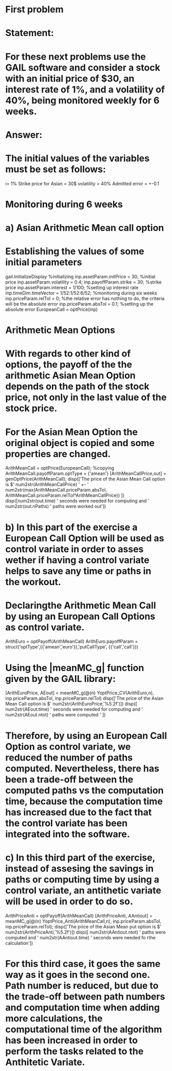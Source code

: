 # First problem

# Statement:
# For these next problems use the GAIL software and consider a stock with an initial price of $30, an interest rate of 1%, and a volatility of 40%, being monitored weekly for 6 weeks.

# Answer:

# The initial values of the variables must be set as follows:
i= 1% 
Strike price for Asian = 30$
volatility = 40%
Admitted error = +-0.1
# Monitoring during 6 weeks

# a) Asian Arithmetic Mean call option
# Establishing the values of some initial parameters

gail.InitializeDisplay %initializing
inp.assetParam.initPrice = 30; %initial price
inp.assetParam.volatility = 0.4; 
inp.payoffParam.strike = 30; %strike price
inp.assetParam.interest = 1/100; %setting up interest rate
inp.timeDim.timeVector = 1/52:1/52:6/52; %monitoring during six weeks
inp.priceParam.relTol = 0; %the relative error has nothing to do, the criteria will be the absolute error
inp.priceParam.absTol = 0.1; %setting up the absolute error
EuropeanCall = optPrice(inp)  


# Arithmetic Mean Options
# With regards to other kind of options, the payoff of the the arithmetic Asian Mean Option depends on the path of the stock price, not only in the last value of the stock price.  

# For the Asian Mean Option the original object is copied and some properties are changed.

ArithMeanCall = optPrice(EuropeanCall); %copying
ArithMeanCall.payoffParam.optType = {'amean'} 
[ArithMeanCallPrice,out] = genOptPrice(ArithMeanCall); 
disp(['The price of the Asian Mean Call option is $' num2str(ArithMeanCallPrice) ' +- ' num2str(max(ArithMeanCall.priceParam.absTol, ArithMeanCall.priceParam.relTol*ArithMeanCallPrice)) ])
disp([num2str(out.time) ' seconds were needed for computing and ' num2str(out.nPaths) ' paths were worked out']) 

# b) In this part of the exercise a European Call Option will be used as control variate in order to asses wether if having a control variate helps to save any time or paths in the workout. 

# Declaringthe Arithmetic Mean Call by using an European Call Options as control variate.

ArithEuro = optPayoff(ArithMeanCall)
ArithEuro.payoffParam = struct('optType',{{'amean','euro'}},'putCallType', {{'call','call'}}) 

# Using the |meanMC_g| function given by the GAIL library:

[ArithEuroPrice, AEout] = meanMC_g(@(n) YoptPrice_CV(ArithEuro,n), inp.priceParam.absTol, inp.priceParam.relTol)
disp(['The price of the Asian Mean Call option is $' num2str(ArithEuroPrice,'%5.2f')])
disp([ num2str(AEout.time) ' seconds were needed for computing and ' num2str(AEout.ntot) ' paths were computed ' ])

# Therefore, by using an European Call Option as control variate, we reduced the number of paths computed. Nevertheless, there has been a trade-off between the computed paths vs the computation time, because the computation time has increased due to the fact that the control variate has been integrated into the software. 

# c) In this third part of the exercise, instead of assesing the savings in paths or computing time by using a control variate, an antithetic variate will be used in order to do so.

ArithPriceAnti = optPayoff(ArithMeanCall)
[ArithPriceAnti, AAntiout] = meanMC_g(@(n) YoptPrice_Anti(ArithMeanCall,n), inp.priceParam.absTol, inp.priceParam.relTol);
disp(['The price of the Asian Mean put option is $' num2str(ArithPriceAnti,'%5.2f')])
disp([ num2str(AAntiout.ntot) ' paths were computed and ' num2str(AAntiout.time) ' seconds were needed fo rthe calculation'])

# For this third case, it goes the same way as it goes in the second one. Path number is reduced, but due to the trade-off between path numbers and computation time when adding more calculations, the computational time of the algorithm has been increased in order to perform the tasks related to the Anthitetic Variate.